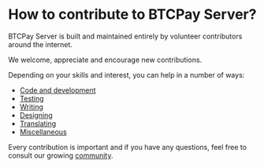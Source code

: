 # How to contribute to BTCPay Server?

BTCPay Server is built and maintained entirely by volunteer contributors around the internet.

We welcome, appreciate and encourage new contributions. 

Depending on your skills and interest, you can help in a number of ways:

* [Code and development](../Contribute/ContributeDev/README.md)
*  [Testing](../Contribute/ContributeDev/ContributeDevTest.md)
* [Writing](../Contribute/ContributeWrite/README.md)
* [Designing](ContributeDesign.md)
* [Translating](ContributeTranslate.md)
* [Miscellaneous](ContributeMisc.md)

Every contribution is important and if you have any questions, feel free to consult our growing [community](../Community.md).
